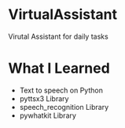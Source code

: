 # VirtualAssistant
Virutal Assistant for daily tasks

# What I Learned
* Text to speech on Python
* pyttsx3 Library
* speech_recognition Library
* pywhatkit Library
